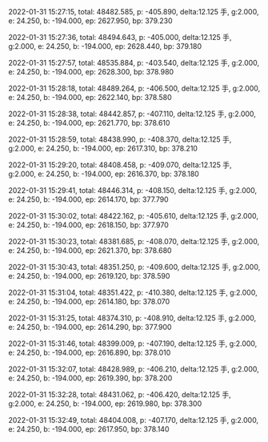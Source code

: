 2022-01-31 15:27:15, total: 48482.585, p: -405.890, delta:12.125 手, g:2.000, e: 24.250, b: -194.000, ep: 2627.950, bp: 379.230

2022-01-31 15:27:36, total: 48494.643, p: -405.000, delta:12.125 手, g:2.000, e: 24.250, b: -194.000, ep: 2628.440, bp: 379.180

2022-01-31 15:27:57, total: 48535.884, p: -403.540, delta:12.125 手, g:2.000, e: 24.250, b: -194.000, ep: 2628.300, bp: 378.980

2022-01-31 15:28:18, total: 48489.264, p: -406.500, delta:12.125 手, g:2.000, e: 24.250, b: -194.000, ep: 2622.140, bp: 378.580

2022-01-31 15:28:38, total: 48442.857, p: -407.110, delta:12.125 手, g:2.000, e: 24.250, b: -194.000, ep: 2621.770, bp: 378.610

2022-01-31 15:28:59, total: 48438.990, p: -408.370, delta:12.125 手, g:2.000, e: 24.250, b: -194.000, ep: 2617.310, bp: 378.210

2022-01-31 15:29:20, total: 48408.458, p: -409.070, delta:12.125 手, g:2.000, e: 24.250, b: -194.000, ep: 2616.370, bp: 378.180

2022-01-31 15:29:41, total: 48446.314, p: -408.150, delta:12.125 手, g:2.000, e: 24.250, b: -194.000, ep: 2614.170, bp: 377.790

2022-01-31 15:30:02, total: 48422.162, p: -405.610, delta:12.125 手, g:2.000, e: 24.250, b: -194.000, ep: 2618.150, bp: 377.970

2022-01-31 15:30:23, total: 48381.685, p: -408.070, delta:12.125 手, g:2.000, e: 24.250, b: -194.000, ep: 2621.370, bp: 378.680

2022-01-31 15:30:43, total: 48351.250, p: -409.600, delta:12.125 手, g:2.000, e: 24.250, b: -194.000, ep: 2619.120, bp: 378.590

2022-01-31 15:31:04, total: 48351.422, p: -410.380, delta:12.125 手, g:2.000, e: 24.250, b: -194.000, ep: 2614.180, bp: 378.070

2022-01-31 15:31:25, total: 48374.310, p: -408.910, delta:12.125 手, g:2.000, e: 24.250, b: -194.000, ep: 2614.290, bp: 377.900

2022-01-31 15:31:46, total: 48399.009, p: -407.190, delta:12.125 手, g:2.000, e: 24.250, b: -194.000, ep: 2616.890, bp: 378.010

2022-01-31 15:32:07, total: 48428.989, p: -406.210, delta:12.125 手, g:2.000, e: 24.250, b: -194.000, ep: 2619.390, bp: 378.200

2022-01-31 15:32:28, total: 48431.062, p: -406.420, delta:12.125 手, g:2.000, e: 24.250, b: -194.000, ep: 2619.980, bp: 378.300

2022-01-31 15:32:49, total: 48404.008, p: -407.170, delta:12.125 手, g:2.000, e: 24.250, b: -194.000, ep: 2617.950, bp: 378.140